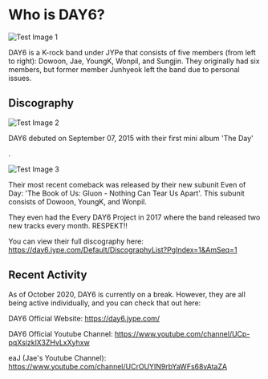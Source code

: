 # Who is DAY6?
![Test Image 1](https://user-images.githubusercontent.com/72216108/95674416-f16cb300-0b64-11eb-9be2-148b5136e7c4.jpg)

DAY6 is a K-rock band under JYPe that consists of five members (from left to right): Dowoon, Jae, YoungK, Wonpil, and Sungjin. They originally had six members, but former member Junhyeok left the band due to personal issues.

## Discography
![Test Image 2](https://kagasa.com/wp-content/uploads/2017/06/DAY6-The-Day.jpg)

DAY6 debuted on September 07, 2015 with their first mini album 'The Day'

.

![Test Image 3](https://kgasa.com/wp-content/uploads/2020/08/The-Book-of-Us-Gluon-Nothing-can-tear-us-apart.jpg)

Their most recent comeback was released by their new subunit Even of Day: 'The Book of Us: Gluon - Nothing Can Tear Us Apart'. This subunit consists of Dowoon, YoungK, and Wonpil.

They even had the Every DAY6 Project in 2017 where the band released two new tracks every month. RESPEKT!!

You can view their full discography here: <https://day6.jype.com/Default/DiscographyList?PgIndex=1&AmSeq=1>

## Recent Activity
As of October 2020, DAY6 is currently on a break. However, they are all being active individually, and you can check that out here: 

DAY6 Official Website: 
<https://day6.jype.com/>

DAY6 Official Youtube Channel: 
<https://www.youtube.com/channel/UCp-pqXsizklX3ZHvLxXyhxw>

eaJ (Jae's Youtube Channel): 
<https://www.youtube.com/channel/UCrOUYIN9rbYaWFs68vAtaZA>
